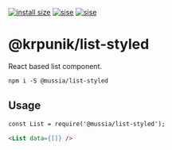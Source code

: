 [![install size](https://packagephobia.now.sh/badge?p=@mussia/list-styled)](https://packagephobia.now.sh/result?p=@mussia/list-styled)
[![sise](https://badgen.net/bundlephobia/min/@mussia/list-styled)](https://bundlephobia.com/result?p=@mussia/list-styled)
[![sise](https://badgen.net/bundlephobia/minzip/@mussia/list-styled)](https://bundlephobia.com/result?p=@mussia/list-styled)
# @krpunik/list-styled
React based list component.

```markdown
npm i -S @mussia/list-styled
```


## Usage

```markdown
const List = require('@mussia/list-styled');

<List data={[]} />
```
